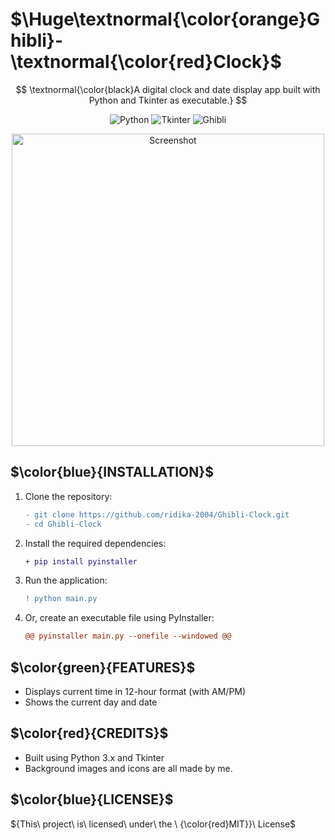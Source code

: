 # $\Huge\textnormal{\color{orange}Ghibli}\-\textnormal\{\color{red}Clock}$

$$
\textnormal{\color{black}A digital clock and date display app built with Python and Tkinter as executable.}
$$

<p align="center">
  <img src="https://img.shields.io/badge/Python-3-blue?logo=python&logoColor=white" alt="Python">
  <img src="https://img.shields.io/badge/Tkinter-GUI-orange?logo=python&logoColor=white" alt="Tkinter">
  <img src="https://img.shields.io/badge/Anime-Ghibli-green?logo=anime&logoColor=white" alt="Ghibli">
</p>


<p align="center">
  <img src="https://github.com/user-attachments/assets/6521037e-5feb-46da-88c7-387e5a40d796" alt="Screenshot" width=500>
</p>



## $\color{blue}{INSTALLATION}$

1. Clone the repository:
   
   ```diff
   - git clone https://github.com/ridika-2004/Ghibli-Clock.git
   - cd Ghibli-Clock
   ```

2. Install the required dependencies:
   ```diff
   + pip install pyinstaller
   ```

3. Run the application:
   ```diff
   ! python main.py
   ```
   
4. Or, create an executable file using PyInstaller:
   ```diff
   @@ pyinstaller main.py --onefile --windowed @@
   ```

## $\color{green}{FEATURES}$
  - Displays current time in 12-hour format (with AM/PM)
  - Shows the current day and date


## $\color{red}{CREDITS}$
  - Built using Python 3.x and Tkinter
  - Background images and icons are all made by me.


## $\color{blue}{LICENSE}$
  ${This\ project\ is\ licensed\ under\ the \ {\color{red}MIT}}\ License$

